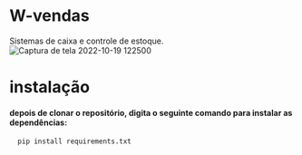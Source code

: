 # W-vendas
Sistemas de caixa e controle de estoque.![Captura de tela 2022-10-19 122500](https://user-images.githubusercontent.com/37386568/196735387-62ede732-a479-4f96-8c3b-4e0daa9d7176.png)


# instalação
  #### depois de clonar o repositório, digita o seguinte comando para instalar as dependências:
      pip install requirements.txt
  
